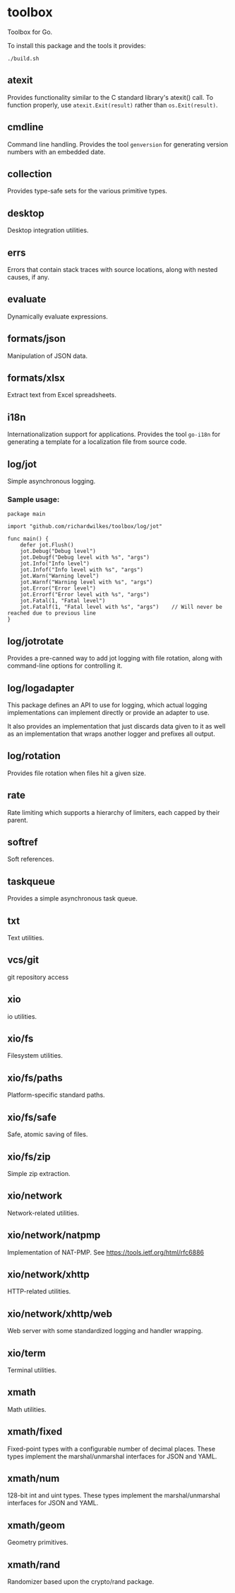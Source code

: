 # toolbox
Toolbox for Go.

To install this package and the tools it provides:
```
./build.sh
```

## atexit
Provides functionality similar to the C standard library's atexit() call. To function properly, use
`atexit.Exit(result)` rather than `os.Exit(result)`.

## cmdline
Command line handling. Provides the tool `genversion` for generating version numbers with an embedded date.

## collection
Provides type-safe sets for the various primitive types.

## desktop
Desktop integration utilities.

## errs
Errors that contain stack traces with source locations, along with nested causes, if any.

## evaluate
Dynamically evaluate expressions.

## formats/json
Manipulation of JSON data.

## formats/xlsx
Extract text from Excel spreadsheets.

## i18n
Internationalization support for applications. Provides the tool `go-i18n` for generating a template for a localization
file from source code.

## log/jot
Simple asynchronous logging.

### Sample usage:
```
package main

import "github.com/richardwilkes/toolbox/log/jot"

func main() {
    defer jot.Flush()
    jot.Debug("Debug level")
    jot.Debugf("Debug level with %s", "args")
    jot.Info("Info level")
    jot.Infof("Info level with %s", "args")
    jot.Warn("Warning level")
    jot.Warnf("Warning level with %s", "args")
    jot.Error("Error level")
    jot.Errorf("Error level with %s", "args")
    jot.Fatal(1, "Fatal level")
    jot.Fatalf(1, "Fatal level with %s", "args")    // Will never be reached due to previous line
}
```

## log/jotrotate
Provides a pre-canned way to add jot logging with file rotation, along with command-line options for controlling it.

## log/logadapter
This package defines an API to use for logging, which actual logging implementations can implement directly or provide
an adapter to use.

It also provides an implementation that just discards data given to it as well as an implementation that wraps another
logger and prefixes all output.

## log/rotation
Provides file rotation when files hit a given size.

## rate
Rate limiting which supports a hierarchy of limiters, each capped by their parent.

## softref
Soft references.

## taskqueue
Provides a simple asynchronous task queue.

## txt
Text utilities.

## vcs/git
git repository access

## xio
io utilities.

## xio/fs
Filesystem utilities.

## xio/fs/paths
Platform-specific standard paths.

## xio/fs/safe
Safe, atomic saving of files.

## xio/fs/zip
Simple zip extraction.

## xio/network
Network-related utilities.

## xio/network/natpmp
Implementation of NAT-PMP. See https://tools.ietf.org/html/rfc6886

## xio/network/xhttp
HTTP-related utilities.

## xio/network/xhttp/web
Web server with some standardized logging and handler wrapping.

## xio/term
Terminal utilities.

## xmath
Math utilities.

## xmath/fixed
Fixed-point types with a configurable number of decimal places. These types implement the marshal/unmarshal interfaces
for JSON and YAML.

## xmath/num
128-bit int and uint types. These types implement the marshal/unmarshal interfaces for JSON and YAML.

## xmath/geom
Geometry primitives.

## xmath/rand
Randomizer based upon the crypto/rand package.
